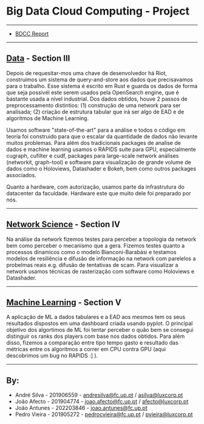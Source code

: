 # Big Data Cloud Computing - Project

-------------------

- [BDCC Report](report/bdcc_report.pdf)

-------------------

## [Data](Data/Readme.md) - Section III
Depois de requesitar-mos uma chave de desenvolvedor há Riot, construimos um sistema de query-and-store aos dados que precisavamos para o trabalho.
Esse sistema é escrito em Rust e guarda os dados de forma que seja possivél este serem usados pela OpenSearch engine, que é bastante usada a nível industrial.
Dos dados obtidos, houve 2 passos de preprocessamento distintios: (1) construção de uma network para ser analísada; (2) criação de estrutura tabular que irá ser
algo de EAD e de algoritmos de Machine Learning.

Usamos software "state-of-the-art" para a análise e todos o código em teoria foi construido para que o escalar da quantidade de dados não levante muitos problemas.
Para além dos tradicionais packages de analise de dados e machine learning usamos o RAPIDS suite para GPU, especialmente cugraph, cufilter e cudf, packages para
large-scale network análises (networkit, graph-tool) e software para visualização de grande volume de dados como o Holoviews, Datashader e Bokeh, bem como outros packages associados.

Quanto a hardware, com autorização, usamos parte da infrastrutura do datacenter da faculdade. Hardware este que muito dele foi preparado por nós.

-------------------
## [Network Science](NetworkScience/Readme.md) - Section IV
Na análise da network fizemos testes para perceber a topologia da network bem como perceber o mecanismo que a gera. Fizemos testes quanto a processos dinamicos como
o modelo Bianconi-Barabási e testamos modelos de resiliência e difusão de informação na network com parelelos a probelmas reais e.g. difusão de tentativas de scam.
Para visualizar a network usamos técnicas de rasterização com software como Holoviews e Datashader.

-------------------
## [Machine Learning](MachineLearning/Readme.md) - Section V

A aplicação de ML a dados tabulares e a EAD aos mesmos tem os seus resultados dispostos em uma dashboard criada usando pyplot.
O principal objetivo dos algortimos de ML foi tentar perceber o quão bem se consegui distinguir os ranks dos players com base nos dados obtidos.
Para além disso, fizemos a comparação entre tipo tempo gasto e resultado das métricas entre os algoritmos a correr em CPU contra GPU (aqui descobrimos um bug no RAPIDS :] ).

-------------------

## By:
- André Silva - 201906559 - [andresilva@fc.up.pt](mailto:andresilva@fc.up.pt) / [asilva@luxcorp.pt](mailto:asilva@luxcorp.pt)
- João Afecto - 201904774 - [joao.afecto@fc.up.pt](mailto:joao.afecto@fc.up.pt) / [afecto@luxcorp.pt](mailto:afecto@luxcorp.pt)
- João Antunes - 202203846 - [joao.antunes@fc.up.pt](mailto:joao.antunes@fc.up.pt)
- Pedro Vieira - 201905272 - [pedrocvieira@fc.up.pt](mailto:pedrocvieira@fc.up.pt) / [pvieira@luxcorp.pt](mailto:pvieira@luxcorp.pt)